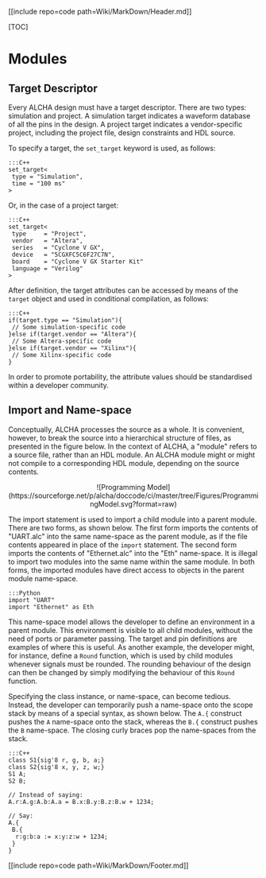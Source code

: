 [[include repo=code path=Wiki/MarkDown/Header.md]]

[TOC]

# Modules
## Target Descriptor
Every ALCHA design must have a target descriptor.  There are two types: simulation and project.  A simulation target indicates a waveform database of all the pins in the design.  A project target indicates a vendor-specific project, including the project file, design constraints and HDL source.

To specify a target, the `set_target` keyword is used, as follows:

    :::C++
    set_target<
     type = "Simulation",
     time = "100 ms"
    >

Or, in the case of a project target:

    :::C++
    set_target<
     type     = "Project",
     vendor   = "Altera",
     series   = "Cyclone V GX",
     device   = "5CGXFC5C6F27C7N",
     board    = "Cyclone V GX Starter Kit"
     language = "Verilog"
    >

After definition, the target attributes can be accessed by means of the `target` object and used in conditional compilation, as follows:

    :::C++
    if(target.type == "Simulation"){
     // Some simulation-specific code
    }else if(target.vendor == "Altera"){
     // Some Altera-specific code
    }else if(target.vendor == "Xilinx"){
     // Some Xilinx-specific code
    }

In order to promote portability, the attribute values should be standardised within a developer community.

## Import and Name-space
Conceptually, ALCHA processes the source as a whole. It is convenient, however, to break the source into a hierarchical structure of files, as presented in the figure below.  In the context of ALCHA, a "module" refers to a source file, rather than an HDL module. An ALCHA module might or might not compile to a corresponding HDL module, depending on the source contents.

<center markdown>![Programming Model](https://sourceforge.net/p/alcha/doccode/ci/master/tree/Figures/ProgrammingModel.svg?format=raw)</center>

The import statement is used to import a child module into a parent module. There are two forms, as shown below.  The first form imports the contents of "UART.alc" into the same name-space as the parent module, as if the file contents appeared in place of the `import` statement.  The second form imports the contents of "Ethernet.alc" into the "Eth" name-space.  It is illegal to import two modules into the same name within the same module.  In both forms, the imported modules have direct access to objects in the parent module name-space.

    :::Python
    import "UART"
    import "Ethernet" as Eth

This name-space model allows the developer to define an environment in a parent module. This environment is visible to all child modules, without the need of ports or parameter passing. The target and pin definitions are examples of where this is useful.  As another example, the developer might, for instance, define a `Round` function, which is used by child modules whenever signals must be rounded. The rounding behaviour of the design can then be changed by simply modifying the behaviour of this `Round` function.

Specifying the class instance, or name-space, can become tedious.  Instead, the developer can temporarily push a name-space onto the scope stack by means of a special syntax, as shown below. The `A.{` construct pushes the `A` name-space onto the stack, whereas the `B.{` construct pushes the `B` name-space. The closing curly braces pop the name-spaces from the stack.

    :::C++
    class S1{sig'8 r, g, b, a;}
    class S2{sig'8 x, y, z, w;}
    S1 A;
    S2 B;

    // Instead of saying:
    A.r:A.g:A.b:A.a = B.x:B.y:B.z:B.w + 1234;

    // Say:
    A.{
     B.{
      r:g:b:a := x:y:z:w + 1234;
     }
    }

[[include repo=code path=Wiki/MarkDown/Footer.md]]

